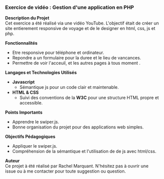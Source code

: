 ### Exercice de vidéo : Gestion d'une application en PHP

**Description du Projet**  
Cet exercice a été réalisé via une vidéo YouTube.
L'objectif était de créer un site entierement responsive de voyage  et de le designer en html, css, js et php. 

**Fonctionnalités**
* Etre responsive pour téléphone et ordinateur.
* Repondre a un formulaire pour la duree et le lieu de vancances.
* Permettre de voir l'acceuil, et les autres pages à tous moment .

**Langages et Technologies Utilisés**
*  **Javascript**
   * Sémantique js pour un code clair et maintenable.
* **HTML & CSS**
   * Suivi des conventions de la **W3C** pour une structure HTML propre et accessible.

**Points Importants**
* Apprendre le swiper.js.
* Bonne organisation du projet pour des applications web simples.
  
**Objectifs Pédagogiques**
* Appliquer le swiper.js.
* Compréhension de la sémantique et l'utilisation de de js avec html/css.
  
**Auteur**  
Ce projet à été réalisé par Rachel Marquant.
N'hésitez pas à ouvrir une issue ou à me contacter pour toute suggestion ou question.
